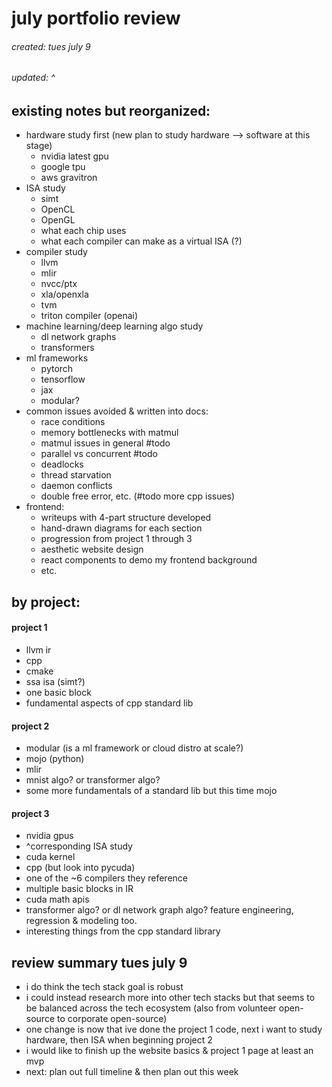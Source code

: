 # july portfolio review
###### created: tues july 9
###### updated: ^

## existing notes but reorganized:

- hardware study first (new plan to study hardware --> software at this stage)
  - nvidia latest gpu
  - google tpu
  - aws gravitron
- ISA study
  - simt
  - OpenCL
  - OpenGL
  - what each chip uses
  - what each compiler can make as a virtual ISA (?)
- compiler study
  - llvm
  - mlir
  - nvcc/ptx
  - xla/openxla
  - tvm
  - triton compiler (openai)
- machine learning/deep learning algo study
  - dl network graphs
  - transformers 
- ml frameworks
  - pytorch 
  - tensorflow
  - jax
  - modular?
- common issues avoided & written into docs:
  - race conditions
  - memory bottlenecks with matmul
  - matmul issues in general #todo
  - parallel vs concurrent #todo
  - deadlocks
  - thread starvation
  - daemon conflicts
  - double free error, etc. (#todo more cpp issues)
- frontend:
  - writeups with 4-part structure developed
  - hand-drawn diagrams for each section
  - progression from project 1 through 3
  - aesthetic website design
  - react components to demo my frontend background
  - etc.

## by project:

#### project 1
- llvm ir
- cpp
- cmake
- ssa isa (simt?)
- one basic block
- fundamental aspects of cpp standard lib

#### project 2
- modular (is a ml framework or cloud distro at scale?)
- mojo (python)
- mlir
- mnist algo? or transformer algo?
- some more fundamentals of a standard lib but this time mojo

#### project 3
- nvidia gpus
- ^corresponding ISA study
- cuda kernel
- cpp (but look into pycuda)
- one of the ~6 compilers they reference
- multiple basic blocks in IR
- cuda math apis
- transformer algo? or dl network graph algo? feature engineering, regression & modeling too.
- interesting things from the cpp standard library


## review summary tues july 9
- i do think the tech stack goal is robust
- i could instead research more into other tech stacks but that seems to be balanced across the tech ecosystem (also from volunteer open-source to corporate open-source)
- one change is now that ive done the project 1 code, next i want to study hardware, then ISA when beginning project 2
- i would like to finish up the website basics & project 1 page at least an mvp
- next: plan out full timeline & then plan out this week